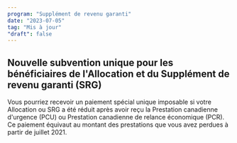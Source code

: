 ```yaml
---
program: "Supplément de revenu garanti"
date: "2023-07-05"
tag: "Mis à jour"
"draft": false
---
```


## Nouvelle subvention unique pour les bénéficiaires de l'Allocation et du Supplément de revenu garanti (SRG)

Vous pourriez recevoir un paiement spécial unique imposable si votre Allocation ou SRG a été réduit après avoir reçu la Prestation canadienne d'urgence (PCU) ou Prestation canadienne de relance économique (PCR). Ce paiement équivaut au montant des prestations que vous avez perdues à partir de juillet 2021.